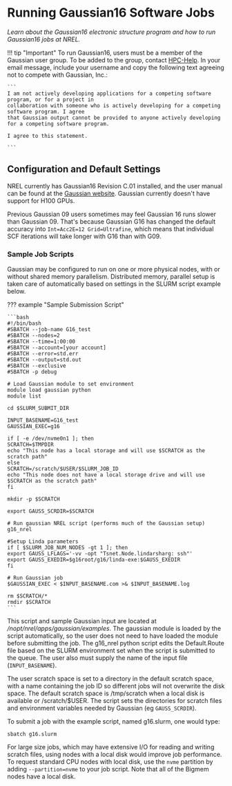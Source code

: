 # Running Gaussian16 Software Jobs

*Learn about the Gaussian16 electronic structure program and how to run Gaussian16 jobs at NREL.*

!!! tip "Important"
	 To run Gaussian16, users must be a member of the Gaussian user group. To be added to the group, contact [HPC-Help](mailto:hpc-help@nrel.gov). In your email message, include your username and copy the following text agreeing not to compete with Gaussian, Inc.:

	```
	I am not actively developing applications for a competing software program, or for a project in 
	collaboration with someone who is actively developing for a competing software program. I agree 
	that Gaussian output cannot be provided to anyone actively developing for a competing software program.

  	I agree to this statement.

  	```

## Configuration and Default Settings

NREL currently has Gaussian16 Revision C.01 installed, and the user manual can be found at the [Gaussian website](https://gaussian.com/man).  Gaussian currently doesn't have support for H100 GPUs.

Previous Gaussian 09 users sometimes may feel Gaussian 16 runs slower than Gaussian 09. That's because Gaussian G16 has changed the default accuracy into `Int=Acc2E=12 Grid=Ultrafine`, which means that individual SCF iterations will take longer with G16 than with G09. 

### Sample Job Scripts

Gaussian may be configured to run on one or more physical nodes, with or without shared memory parallelism. Distributed memory, parallel setup is taken care of automatically based on settings in the SLURM script example below.


??? example "Sample Submission Script"

	```bash
	#!/bin/bash
	#SBATCH --job-name G16_test
	#SBATCH --nodes=2
	#SBATCH --time=1:00:00
	#SBATCH --account=[your account]
	#SBATCH --error=std.err
	#SBATCH --output=std.out
	#SBATCH --exclusive
	#SBATCH -p debug
	
	# Load Gaussian module to set environment
	module load gaussian python
	module list
	
	cd $SLURM_SUBMIT_DIR
	
	INPUT_BASENAME=G16_test
	GAUSSIAN_EXEC=g16
	
	if [ -e /dev/nvme0n1 ]; then
	SCRATCH=$TMPDIR
	echo "This node has a local storage and will use $SCRATCH as the scratch path"
	else
	SCRATCH=/scratch/$USER/$SLURM_JOB_ID
	echo "This node does not have a local storage drive and will use $SCRATCH as the scratch path"
	fi
	
	mkdir -p $SCRATCH
	
	export GAUSS_SCRDIR=$SCRATCH
	
	# Run gaussian NREL script (performs much of the Gaussian setup)
	g16_nrel
	
	#Setup Linda parameters
	if [ $SLURM_JOB_NUM_NODES -gt 1 ]; then 
	export GAUSS_LFLAGS='-vv -opt "Tsnet.Node.lindarsharg: ssh"' 
	export GAUSS_EXEDIR=$g16root/g16/linda-exe:$GAUSS_EXEDIR 
	fi 
	
	# Run Gaussian job 
	$GAUSSIAN_EXEC < $INPUT_BASENAME.com >& $INPUT_BASENAME.log 
	
	rm $SCRATCH/*
	rmdir $SCRATCH
	```

This script and sample Gaussian input are located at */nopt/nrel/apps/gaussian/examples*. The gaussian module is loaded by the script automatically, so the user does not need to have loaded the module before submitting the job. The g16_nrel python script edits the Default.Route file based on the SLURM environment set when the script is submitted to the queue. The user also must supply the name of the input file (`INPUT_BASENAME`). 

The user scratch space is set to a directory in the default scratch space, with a name containing the job ID so different jobs will not overwrite the disk space. The default scratch space is /tmp/scratch when a local disk is available or /scratch/$USER. The script sets the directories for scratch files and environment variables needed by Gaussian (eg `GAUSS_SCRDIR`).

To submit a job with the example script, named g16.slurm, one would type:

`sbatch g16.slurm`

For large size jobs, which may have extensive I/O for reading and writing scratch files, using nodes with a local disk would improve job performance. To request standard CPU nodes with local disk, use the `nvme` partition by adding `--partition=nvme` to your job script.  Note that all of the Bigmem nodes have a local disk.

